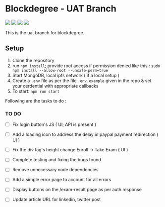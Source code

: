 # Blockdegree - UAT Branch

<img src="https://img.shields.io/badge/deploy--ready-no-red" />

<img src="https://img.shields.io/badge/tested-ongoing-blue" />
<img src="https://img.shields.io/badge/uat--ready-yes-green" />  
<img src="https://img.shields.io/badge/UI--ready-ongoing-blue" />  

This is the uat branch for blockdegree. 

## Setup

1. Clone the repository
2. run `npm install`; provide root access if permission denied like this : `sudo npm install --allow-root --unsafe-perm=true`
3. Start MongoDB, local ipfs network ( if a local setup )
4. Create a `.env` file as per the file `.env.example` given in the repo & set your cerdential with appropriate callbacks
5. To start: `npm run start` 

Following are the tasks to do : 
### TO DO 
- [ ] Fix login button's JS ( UI; API is present )
- [ ] Add a loading icon to address the delay in paypal payment redirection ( UI )
- [ ] Fix the div tag's height change Enroll -> Take Exam ( UI )
- [ ] Complete testing and fixing the bugs found 
- [ ] Remove unnecessary node dependencies
- [ ] Add a simple error page to account for all errors
- [ ] Display buttons on the /exam-result page as per auth response
- [ ] Update article URL for linkedin, twitter post

